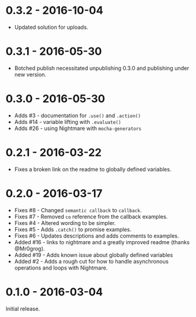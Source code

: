 # 0.3.2 - 2016-10-04
- Updated solution for uploads.

# 0.3.1 - 2016-05-30
- Botched publish necessitated unpublishing 0.3.0 and publishing under new version.

# 0.3.0 - 2016-05-30
- Adds #3 - documentation for `.use()` and `.action()`
- Adds #14 - variable lifting with `.evaluate()`
- Adds #26 - using Nightmare with `mocha-generators`

# 0.2.1 - 2016-03-22
- Fixes a broken link on the readme to globally defined variables.

# 0.2.0 - 2016-03-17
- Fixes #8 - Changed `semantic callback` to `callback`.
- Fixes #7 - Removed `co` reference from the callback examples.
- Fixes #4 - Altered wording to be simpler.
- Fixes #5 - Adds `.catch()` to promise examples.
- Fixes #6 - Updates descriptions and adds comments to examples.
- Added #16 - links to nightmare and a greatly improved readme (thanks @Mr0grog).
- Added #19 - Adds known issue about globally defined variables
- Added #2 - Adds a rough cut for how to handle asynchronous operations and loops with Nightmare.

# 0.1.0 - 2016-03-04
Initial release.
